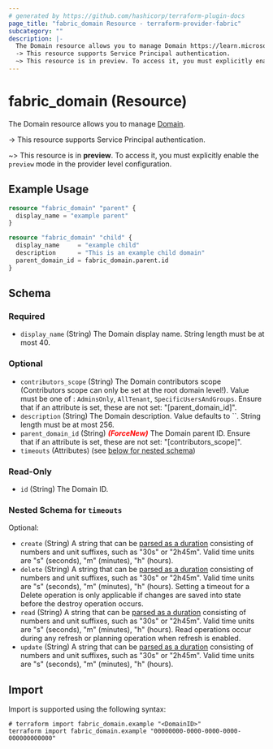 ```yaml
---
# generated by https://github.com/hashicorp/terraform-plugin-docs
page_title: "fabric_domain Resource - terraform-provider-fabric"
subcategory: ""
description: |-
  The Domain resource allows you to manage Domain https://learn.microsoft.com/fabric/governance/domains.
  -> This resource supports Service Principal authentication.
  ~> This resource is in preview. To access it, you must explicitly enable the preview mode in the provider level configuration.
---
```


# fabric_domain (Resource)

The Domain resource allows you to manage [Domain](https://learn.microsoft.com/fabric/governance/domains).

-> This resource supports Service Principal authentication.

~> This resource is in **preview**. To access it, you must explicitly enable the `preview` mode in the provider level configuration.

## Example Usage

```terraform
resource "fabric_domain" "parent" {
  display_name = "example parent"
}

resource "fabric_domain" "child" {
  display_name     = "example child"
  description      = "This is an example child domain"
  parent_domain_id = fabric_domain.parent.id
}
```

<!-- schema generated by tfplugindocs -->
## Schema

### Required

- `display_name` (String) The Domain display name. String length must be at most 40.

### Optional

- `contributors_scope` (String) The Domain contributors scope (Contributors scope can only be set at the root domain level!). Value must be one of : `AdminsOnly`, `AllTenant`, `SpecificUsersAndGroups`. Ensure that if an attribute is set, these are not set: "[parent_domain_id]".
- `description` (String) The Domain description. Value defaults to ``. String length must be at most 256.
- `parent_domain_id` (String) <i style="color:red;font-weight: bold">(ForceNew)</i> The Domain parent ID. Ensure that if an attribute is set, these are not set: "[contributors_scope]".
- `timeouts` (Attributes) (see [below for nested schema](#nestedatt--timeouts))

### Read-Only

- `id` (String) The Domain ID.

<a id="nestedatt--timeouts"></a>

### Nested Schema for `timeouts`

Optional:

- `create` (String) A string that can be [parsed as a duration](https://pkg.go.dev/time#ParseDuration) consisting of numbers and unit suffixes, such as "30s" or "2h45m". Valid time units are "s" (seconds), "m" (minutes), "h" (hours).
- `delete` (String) A string that can be [parsed as a duration](https://pkg.go.dev/time#ParseDuration) consisting of numbers and unit suffixes, such as "30s" or "2h45m". Valid time units are "s" (seconds), "m" (minutes), "h" (hours). Setting a timeout for a Delete operation is only applicable if changes are saved into state before the destroy operation occurs.
- `read` (String) A string that can be [parsed as a duration](https://pkg.go.dev/time#ParseDuration) consisting of numbers and unit suffixes, such as "30s" or "2h45m". Valid time units are "s" (seconds), "m" (minutes), "h" (hours). Read operations occur during any refresh or planning operation when refresh is enabled.
- `update` (String) A string that can be [parsed as a duration](https://pkg.go.dev/time#ParseDuration) consisting of numbers and unit suffixes, such as "30s" or "2h45m". Valid time units are "s" (seconds), "m" (minutes), "h" (hours).

## Import

Import is supported using the following syntax:

```shell
# terraform import fabric_domain.example "<DomainID>"
terraform import fabric_domain.example "00000000-0000-0000-0000-000000000000"
```
